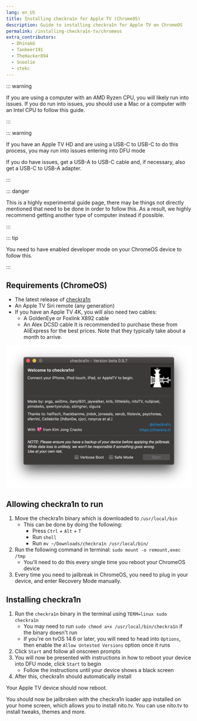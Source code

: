 ```yaml
---
lang: en_US
title: Installing checkra1n for Apple TV (ChromeOS)
description: Guide to installing checkra1n for Apple TV on ChromeOS
permalink: /installing-checkra1n-tv/chromeos
extra_contributors:
  - DhinakG
  - Tanbeer191
  - TheHacker894
  - Snoolie
  - stekc
---
```


::: warning

If you are using a computer with an AMD Ryzen CPU, you will likely run into issues. If you do run into issues, you should use a Mac or a computer with an Intel CPU to follow this guide.

:::

::: warning

If you have an Apple TV HD and are using a USB-C to USB-C to do this process, you may run into issues entering into DFU mode

If you do have issues, get a USB-A to USB-C cable and, if necessary, also get a USB-C to USB-A adapter.

:::

::: danger

This is a highly experimental guide page, there may be things not directly mentioned that need to be done in order to follow this. As a result, we highly recommend getting another type of computer instead if possible.

:::

::: tip

You need to have enabled developer mode on your ChromeOS device to follow this.

:::

## Requirements (ChromeOS)

- The latest release of [checkra1n](https://checkra.in)
- An Apple TV Siri remote (any generation)
- If you have an Apple TV 4K, you will also need two cables:
  - A GoldenEye or Foxlink X892 cable
  - An Alex DCSD cable
It is recommended to purchase these from AliExpress for the best prices. Note that they typically take about a month to arrive.

![A screenshot of the checkra1n application](/assets/images/checkra1n.png)

## Allowing checkra1n to run

1. Move the checkra1n binary which is downloaded to `/usr/local/bin`
    - This can be done by doing the following:
      - Press `Ctrl` + `Alt` + `T`
      - Run `shell`
      - Run `mv ~/Downloads/checkra1n /usr/local/bin/`
1. Run the following command in terminal: `sudo mount -o remount,exec /tmp`
    - You'll need to do this every single time you reboot your ChromeOS device
1. Every time you need to jailbreak in ChromeOS, you need to plug in your device, and enter Recovery Mode manually.

## Installing checkra1n

1. Run the `checkra1n` binary in the terminal using `TERM=linux sudo checkra1n`
    - You may need to run `sudo chmod a+x /usr/local/bin/checkra1n` if the binary doesn't run
    - If you're on tvOS 14.6 or later, you will need to head into `Options`, then enable the `Allow Untested Versions` option once it runs
1. Click `Start` and follow all onscreen prompts
1. You will now be presented with instructions in how to reboot your device into <router-link to="/faq/#what-is-dfu-mode">DFU mode</router-link>, click `Start` to begin
    - Follow the instructions until your device shows a black screen
1. After this, checkra1n should automatically install

Your Apple TV device should now reboot.

You should now be jailbroken with the checkra1n loader app installed on your home screen, which allows you to install nito.tv. You can use nito.tv to install tweaks, themes and more.
